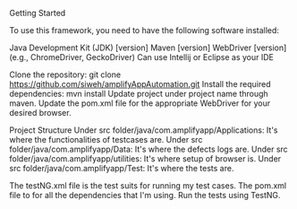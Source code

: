 Getting Started

To use this framework, you need to have the following software installed:

Java Development Kit (JDK) [version]
Maven [version]
WebDriver [version] (e.g., ChromeDriver, GeckoDriver)
Can use Intellij or Eclipse as your IDE

Clone the repository: git clone https://github.com/siweh/amplifyAppAutomation.git
Install the required dependencies: mvn install
Update project under project name through maven.
Update the pom.xml file for the appropriate WebDriver for your desired browser.

Project Structure
Under src folder/java/com.amplifyapp/Applications: It's where the functionalities of testcases are.
Under src folder/java/com.amplifyapp/Data: It's where the defects logs are.
Under src folder/java/com.amplifyapp/utilities: It's where setup of browser is.
Under src folder/java/com.amplifyapp/Test: It's where the tests are.

The testNG.xml file is the test suits for running my test cases.
The pom.xml file to for all the dependencies that I'm using.
Run the tests using TestNG.